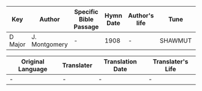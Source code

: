 Key | Author   | Specific Bible Passage     |Hymn Date |Author's life |Tune |Metrical Pattern   |Composer/Source
-- | --------- | ---------------------------|----------|--------------|-----|-------------------|-------------  
D Major |J. Montgomery |- |1908 |- |SHAWMUT |- |-

Original Language | Translater | Translation Date   | Translater's Life  
----------------- | --------- | --------------------|-------------     
\- |- |- |-

